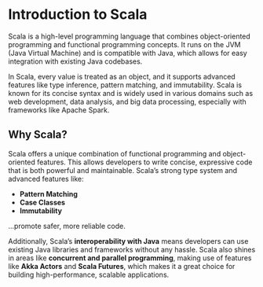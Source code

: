 # Introduction to Scala

Scala is a high-level programming language that combines object-oriented programming and functional programming concepts. It runs on the JVM (Java Virtual Machine) and is compatible with Java, which allows for easy integration with existing Java codebases.

In Scala, every value is treated as an object, and it supports advanced features like type inference, pattern matching, and immutability. Scala is known for its concise syntax and is widely used in various domains such as web development, data analysis, and big data processing, especially with frameworks like Apache Spark.

## Why Scala?

Scala offers a unique combination of functional programming and object-oriented features. This allows developers to write concise, expressive code that is both powerful and maintainable. Scala’s strong type system and advanced features like:

- **Pattern Matching**
- **Case Classes**
- **Immutability**

...promote safer, more reliable code.

Additionally, Scala’s **interoperability with Java** means developers can use existing Java libraries and frameworks without any hassle. Scala also shines in areas like **concurrent and parallel programming**, making use of features like **Akka Actors** and **Scala Futures**, which makes it a great choice for building high-performance, scalable applications.
